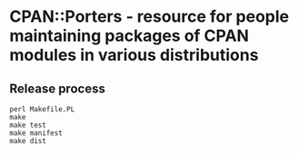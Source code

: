 # CPAN::Porters - resource for people maintaining packages of CPAN modules in various distributions


## Release process

    perl Makefile.PL
    make
    make test
    make manifest
    make dist

